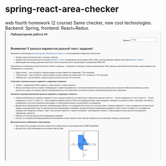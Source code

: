 # spring-react-area-checker
web fourth homework (2 course)
Same checker, new cool technologies. Backend: Spring, frontend: React+Redux.
![task](task.png)

